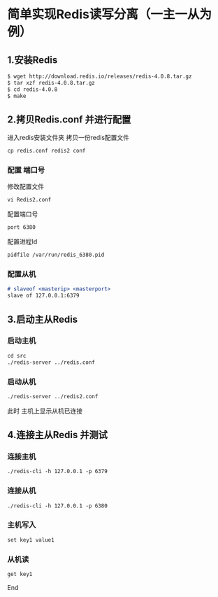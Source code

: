 # 简单实现Redis读写分离（一主一从为例）

## 1.安装Redis

```markdown
$ wget http://download.redis.io/releases/redis-4.0.8.tar.gz
$ tar xzf redis-4.0.8.tar.gz
$ cd redis-4.0.8
$ make
```
## 2.拷贝Redis.conf 并进行配置
进入redis安装文件夹
拷贝一份redis配置文件
```markdown
cp redis.conf redis2 conf
```
### 配置 端口号
修改配置文件
```markdown
vi Redis2.conf 
```
配置端口号
```markdown
port 6380
```
配置进程Id
```markdown
pidfile /var/run/redis_6380.pid
```
### 配置从机
```markdown
# slaveof <masterip> <masterport>
slave of 127.0.0.1:6379
```
## 3.启动主从Redis
### 启动主机
```markdown
cd src
./redis-server ../redis.conf
```
### 启动从机
```markdown
./redis-server ../redis2.conf
```
此时 主机上显示从机已连接
## 4.连接主从Redis 并测试
### 连接主机
```markdown
./redis-cli -h 127.0.0.1 -p 6379
```
### 连接从机
```markdown
./redis-cli -h 127.0.0.1 -p 6380
```
### 主机写入
```markdown
set key1 value1
```
### 从机读
```markdown
get key1
```
End
